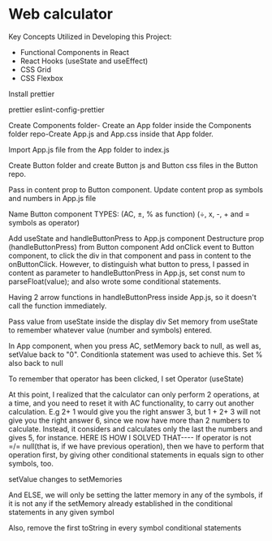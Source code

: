 <h1>
<strong>Web calculator</strong>
</h1>

Key Concepts Utilized in Developing this Project:
- Functional Components in React
- React Hooks (useState and useEffect)
- CSS Grid
- CSS Flexbox

Install prettier

prettier eslint-config-prettier

Create Components folder- Create an App folder inside the Components folder repo-Create App.js and App.css inside that App folder.

Import App.js file from the App folder to index.js

Create Button folder and create Button js and Button css files in the Button repo.

Pass in content prop to Button component. Update content prop as symbols and numbers in App.js file

Name Button component TYPES: (AC, ±, % as function) (÷, x, -, + and = symbols as operator)

Add useState and handleButtonPress to App.js component
Destructure prop (handleButtonPress) from Button component
Add onClick event to Button component, to click the div in that component and pass in content to the onButtonClick. However, to distinguish what button to press, I passed in content as parameter to handleButtonPress in App.js, set const num to parseFloat(value); and also wrote some conditional statements.

Having 2 arrow functions in handleButtonPress inside App.js, so it doesn't call the function immediately.

Pass value from useState inside the display div
Set memory from useState to remember whatever value (number and symbols) entered.

In App component, when you press AC, setMemory back to null, as well as, setValue back to "0". Conditionla statement was used to achieve this.
Set % also back to null

To remember that operator has been clicked, I set Operator (useState)

At this point, I realized that the calculator can only perform 2 operations, at a time, and you need to reset it with AC functionality, to carry out another calculation. E.g 2+ 1 would give you the right answer 3, but 1 + 2+ 3 will not give you the right answer 6, since we now have more than 2 numbers to calculate. Instead, it considers and calculates only the last the numbers and gives 5, for instance.
  HERE IS HOW I SOLVED THAT----
If operator is not =/= null(that is, if we have previous operation), then we have to perform that operation first, by giving other conditional statements in equals sign to other symbols, too.

setValue changes to setMemories

And ELSE, we will only be setting the latter memory in any of the symbols, if it is not any if the setMemory already established in the conditional statements in any given symbol

Also, remove the first toString in every symbol conditional statements
